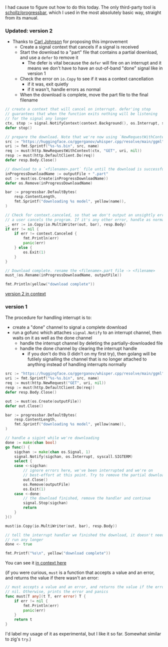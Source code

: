 I had cause to figure out how to do this today. The only third-party tool is [schollz/progressbar](https://pkg.go.dev/github.com/schollz/progressbar/v3#section-readme), which I used in the most absolutely basic way, straight from its manual.

### Updated: version 2

- Thanks to [Carl Johnson](https://mastodon.social/@carlmjohnson/110622622241518771) for proposing this improvement
	- Create a signal context that cancels if a signal is received
	- Start the download to a "part" file that contains a partial download, and use a `defer` to remove it
		- The defer is vital because the `defer` will fire on an interrupt and it means we don't have to have an out-of-band "done" signal like in version 1
	- Check the error on `io.Copy` to see if it was a context cancellation
		- if it was, exit quietly
		- if it wasn't, handle errors as normal
	- When the download is complete, move the part file to the final filename

```go
// create a context that will cancel on interrupt. defer'ing stop
// guarantees that when the function exits nothing will be listening
// for the signal any longer
ctx, stop := signal.NotifyContext(context.Background(), os.Interrupt, syscall.SIGTERM)
defer stop()

// prepare the download. Note that we're now using `NewRequestWithContext`
src := "https://huggingface.co/ggerganov/whisper.cpp/resolve/main/ggml"
uri := fmt.Sprintf("%s-%s.bin", src, name)
req := must(http.NewRequestWithContext(ctx, "GET", uri, nil))
resp := must(http.DefaultClient.Do(req))
defer resp.Body.Close()

// download to a `<filename>.part` file until the download is successfully complete
inProgressDownloadName := outputFile + ".part"
out := must(os.Create(inProgressDownloadName))
defer os.Remove(inProgressDownloadName)

bar := progressbar.DefaultBytes(
	resp.ContentLength,
	fmt.Sprintf("downloading %s model", yellow(name)),
)

// Check for context.canceled, so that we don't output an unsightly error if
// a user cancels the program. If it's any other error, handle as normal
_, err := io.Copy(io.MultiWriter(out, bar), resp.Body)
if err != nil {
	if err != context.Canceled {
		fmt.Println(err)
		panic(err)
	} else {
		os.Exit(1)
	}
}

// Download complete. rename the <filename>.part file -> <filename>
must_(os.Rename(inProgressDownloadName, outputFile))

fmt.Println(yellow("download complete"))
```

[version 2 in context](https://github.com/llimllib/blisper/blob/42b39bbaba00fe92ad616c4dbec446f8390a5492/main.go#L121-L153)

### version 1

The procedure for handling interrupt is to:
- create a "done" channel to signal a complete download
- run a gofunc which attaches `signal.Notify` to an interrupt channel, then waits on it as well as the done channel
	- handle the interrupt channel by deleting the partially-downloaded file
	- handle the done channel by clearing the interrupt handle
		- if you don't do this (I didn't on my first try), then golang will be futilely signalling the channel that is no longer attached to anything instead of handling interrupts normally

```go
src := "https://huggingface.co/ggerganov/whisper.cpp/resolve/main/ggml"
uri := fmt.Sprintf("%s-%s.bin", src, name)
req := must(http.NewRequest("GET", uri, nil))
resp := must(http.DefaultClient.Do(req))
defer resp.Body.Close()

out := must(os.Create(outputFile))
defer out.Close()

bar := progressbar.DefaultBytes(
	resp.ContentLength,
	fmt.Sprintf("downloading %s model", yellow(name)),
)

// handle a sigint while we're downloading
done := make(chan bool)
go func() {
	sigchan := make(chan os.Signal, 1)
	signal.Notify(sigchan, os.Interrupt, syscall.SIGTERM)
	select {
	case <-sigchan:
		// ignore errors here, we've been interrupted and we're on
		// best-effort at this point. Try to remove the partial download
		out.Close()
		os.Remove(outputFile)
		os.Exit(1)
	case <-done:
		// the download finished, remove the handler and continue
		signal.Stop(sigchan)
		return
	}
}()

must(io.Copy(io.MultiWriter(out, bar), resp.Body))

// tell the interrupt handler we finished the download, it doesn't need to
// run any longer
done <- true

fmt.Printf("%s\n", yellow("download complete"))
```

You can see it [in context here](https://github.com/llimllib/blisper/blob/feeb15f9b5ab5e92551f34d24188c85308f2fa00/main.go#L117-L159)

(if you were curious, `must` is a function that accepts a value and an error, and returns the value if there wasn't an error:

```go
// must accepts a value and an error, and returns the value if the error is
// nil. Otherwise, prints the error and panics
func must[T any](t T, err error) T {
	if err != nil {
		fmt.Println(err)
		panic(err)
	}
	return t
}
```

I'd label my usage of it as experimental, but I like it so far. Somewhat similar to zig's `try`.)